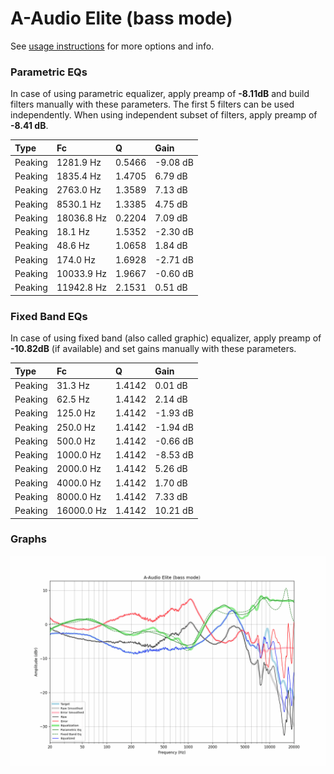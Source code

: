 # A-Audio Elite (bass mode)
See [usage instructions](https://github.com/jaakkopasanen/AutoEq#usage) for more options and info.

### Parametric EQs
In case of using parametric equalizer, apply preamp of **-8.11dB** and build filters manually
with these parameters. The first 5 filters can be used independently.
When using independent subset of filters, apply preamp of **-8.41 dB**.

| Type    | Fc         |      Q | Gain     |
|:--------|:-----------|:-------|:---------|
| Peaking | 1281.9 Hz  | 0.5466 | -9.08 dB |
| Peaking | 1835.4 Hz  | 1.4705 | 6.79 dB  |
| Peaking | 2763.0 Hz  | 1.3589 | 7.13 dB  |
| Peaking | 8530.1 Hz  | 1.3385 | 4.75 dB  |
| Peaking | 18036.8 Hz | 0.2204 | 7.09 dB  |
| Peaking | 18.1 Hz    | 1.5352 | -2.30 dB |
| Peaking | 48.6 Hz    | 1.0658 | 1.84 dB  |
| Peaking | 174.0 Hz   | 1.6928 | -2.71 dB |
| Peaking | 10033.9 Hz | 1.9667 | -0.60 dB |
| Peaking | 11942.8 Hz | 2.1531 | 0.51 dB  |

### Fixed Band EQs
In case of using fixed band (also called graphic) equalizer, apply preamp of **-10.82dB**
(if available) and set gains manually with these parameters.

| Type    | Fc         |      Q | Gain     |
|:--------|:-----------|:-------|:---------|
| Peaking | 31.3 Hz    | 1.4142 | 0.01 dB  |
| Peaking | 62.5 Hz    | 1.4142 | 2.14 dB  |
| Peaking | 125.0 Hz   | 1.4142 | -1.93 dB |
| Peaking | 250.0 Hz   | 1.4142 | -1.94 dB |
| Peaking | 500.0 Hz   | 1.4142 | -0.66 dB |
| Peaking | 1000.0 Hz  | 1.4142 | -8.53 dB |
| Peaking | 2000.0 Hz  | 1.4142 | 5.26 dB  |
| Peaking | 4000.0 Hz  | 1.4142 | 1.70 dB  |
| Peaking | 8000.0 Hz  | 1.4142 | 7.33 dB  |
| Peaking | 16000.0 Hz | 1.4142 | 10.21 dB |

### Graphs
![](./A-Audio%20Elite%20(bass%20mode).png)